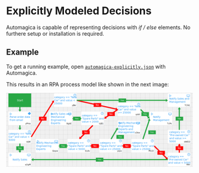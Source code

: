 # Explicitly Modeled Decisions

Automagica is capable of representing decisions with *if / else* elements. No furthere setup or installation is required.

## Example

To get a running example, open [`automagica-explicitly.json`](./automagica-explicitly.json) with Automagica.

This results in an RPA process model like shown in the next image:

![Expliciy modeled decision](./img/automagica-explicitly.png "Explicitly modeled decisions")

